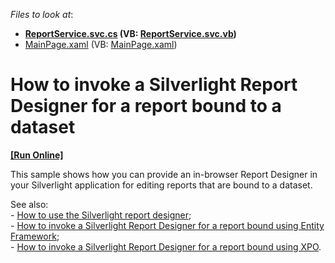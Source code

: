 <!-- default file list -->
*Files to look at*:

* **[ReportService.svc.cs](./CS/ReportsSample.Web/ReportService.svc.cs) (VB: [ReportService.svc.vb](./VB/ReportsSample.Web/ReportService.svc.vb))**
* [MainPage.xaml](./CS/ReportsSample/MainPage.xaml) (VB: [MainPage.xaml](./VB/ReportsSample/MainPage.xaml))
<!-- default file list end -->
# How to invoke a Silverlight Report Designer for a report bound to a dataset
<!-- run online -->
**[[Run Online]](https://codecentral.devexpress.com/e3729)**
<!-- run online end -->


<p>This sample shows how you can provide an in-browser Report Designer in your Silverlight application for editing reports that are bound to a dataset.</p><p>See also:<br />
- <a href="https://www.devexpress.com/Support/Center/p/E3690">How to use the Silverlight report designer</a>;<br />
- <a href="https://www.devexpress.com/Support/Center/p/E3730">How to invoke a Silverlight Report Designer for a report bound using Entity Framework</a>;<br />
- <a href="https://www.devexpress.com/Support/Center/p/E3731">How to invoke a Silverlight Report Designer for a report bound using XPO</a>.</p>

<br/>



